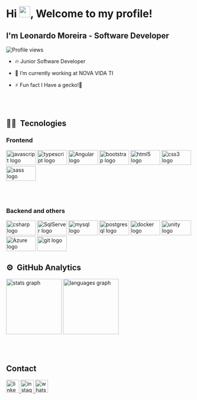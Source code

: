 
<h1 align="left">Hi <img src="https://raw.githubusercontent.com/kaueMarques/kaueMarques/master/hi.gif" height="30px">, Welcome to my profile!</h1>
<h2 align="left"> I'm Leonardo Moreira - Software Developer </h2>
<p align="left"> <img src="https://komarev.com/ghpvc/?username=leoonn&color=yellow" alt="Profile views" /> </p>

- 🔥 Junior Software Developer 

- 🔭 I’m currently working at NOVA VIDA TI

- ⚡ Fun fact I Have a gecko!🦎


<br><br>
## 👨‍💻&nbsp; Tecnologies
<div align="left">
<h3>Frontend</h3>
  <img src="https://cdn.jsdelivr.net/gh/devicons/devicon/icons/javascript/javascript-original.svg" height="40" width="80" alt="javascript logo" title="Javascript" />
  <img src="https://cdn.jsdelivr.net/gh/devicons/devicon/icons/typescript/typescript-plain.svg" height="40" width="80" alt="typescript logo" title="Typescript" />
  <img src="https://cdn.jsdelivr.net/gh/devicons/devicon/icons/angularjs/angularjs-original.svg" height="40" width="80" alt="Angular logo" title="Angular" />
  <img src="https://cdn.jsdelivr.net/gh/devicons/devicon/icons/bootstrap/bootstrap-original.svg" height="40" width="80" alt="bootstrap logo" title="Bootstrap" />
  <img src="https://cdn.jsdelivr.net/gh/devicons/devicon/icons/html5/html5-original.svg" height="40" width="80" alt="html5 logo" title="HTML 5" />
  <img src="https://cdn.jsdelivr.net/gh/devicons/devicon/icons/css3/css3-original.svg" height="40" width="80" alt="css3 logo" title="CSS3" />
  <img src="https://cdn.jsdelivr.net/gh/devicons/devicon/icons/sass/sass-original.svg" height="40" width="80" alt="sass logo" title="SASS" />
</div>

<br><br>
<div align="left">
<h3>Backend and others</h3>
  <img src="https://cdn.jsdelivr.net/gh/devicons/devicon/icons/csharp/csharp-original.svg" height="40" width="80" alt="csharp logo" title="CSharp" />
  <img src="https://cdn.jsdelivr.net/gh/devicons/devicon/icons/microsoftsqlserver/microsoftsqlserver-plain-wordmark.svg" height="40" width="80" alt="SqlServer logo" title="SqlServer" />     
  <img src="https://cdn.jsdelivr.net/gh/devicons/devicon/icons/mysql/mysql-original-wordmark.svg" height="40" width="80" alt="mysql logo" title="MySql" />
  <img src="https://cdn.jsdelivr.net/gh/devicons/devicon/icons/postgresql/postgresql-original.svg" height="40" width="80" alt="postgresql logo" title="PostgreQql" />
  <img src="https://cdn.jsdelivr.net/gh/devicons/devicon/icons/docker/docker-original-wordmark.svg" height="40" width="80" alt="docker logo" title="Docker" />
  <img src="https://cdn.jsdelivr.net/gh/devicons/devicon/icons/unity/unity-original-wordmark.svg" height="40" width="80" alt="unity logo" title="Unity" />
  <img src="https://cdn.jsdelivr.net/gh/devicons/devicon/icons/azure/azure-original-wordmark.svg" height="40" width="80" alt="Azure logo" title="Azure Cloud" />
  <img src="https://cdn.jsdelivr.net/gh/devicons/devicon/icons/git/git-original.svg" height="40" width="80" alt="git logo" title="Git" />
</div>


## ⚙️ &nbsp;GitHub Analytics

<div align="left">
  <img src="https://github-readme-stats.vercel.app/api?hide_title=true&hide_rank=false&show_icons=true&include_all_commits=true&count_private=true&disable_animations=false&theme=blueberry&locale=en&hide_border=false&username=leoonn" height="150" alt="stats graph"  />
  <img src="https://github-readme-stats.vercel.app/api/top-langs?locale=en&hide_title=false&layout=compact&card_width=320&langs_count=6&theme=blueberry&hide_border=false&username=leoonn" height="150" alt="languages graph"  />
</div>


<br><br>

## Contact

<div align="left">
  <a href="https://www.linkedin.com/in/leonardo-moreira-b41421194/" target="_blank">
    <img src="https://img.shields.io/static/v1?message=LinkedIn&logo=linkedin&label=&color=0077B5&logoColor=white&labelColor=&style=flat" height="35" alt="linkedin logo"  />
  </a>
  <a href="https://www.instagram.com/leonardomoreiraluiz/" target="_blank">
    <img src="https://img.shields.io/static/v1?message=Instagram&logo=instagram&label=&color=da72b6&logoColor=white&labelColor=&style=flat" height="35" alt="instagram logo"  />
  <a href="https://api.whatsapp.com/send/?phone=5511982370913&text=Ol%C3%A1,+F%C3%A1bio&app_absent=0" target="_blank">
    <img src="https://img.shields.io/static/v1?message=Whatsapp&logo=whatsapp&label=&color=25D366&logoColor=white&labelColor=&style=flat" height="35" alt="whatsapp logo"  />
  </a>
</div>

<!--
**leoonn/leoonn** is a ✨ _special_ ✨ repository because its `README.md` (this file) appears on your GitHub profile.

Here are some ideas to get you started:

- 🔭 I’m currently working on ...
- 🌱 I’m currently learning ...
- 👯 I’m looking to collaborate on ...
- 🤔 I’m looking for help with ...
- 💬 Ask me about ...
- 📫 How to reach me: ...
- ⚡ Fun fact: ...
-->
